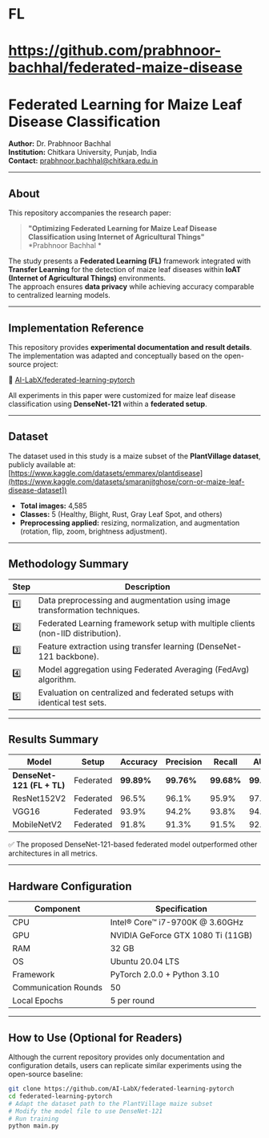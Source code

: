 # FL
# https://github.com/prabhnoor-bachhal/federated-maize-disease
# Federated Learning for Maize Leaf Disease Classification

**Author:** Dr. Prabhnoor Bachhal  
**Institution:** Chitkara University, Punjab, India  
**Contact:** prabhnoor.bachhal@chitkara.edu.in  

---

##  About

This repository accompanies the research paper:

> **"Optimizing Federated Learning for Maize Leaf Disease Classification using Internet of Agricultural Things"**  
> *Prabhnoor Bachhal *

The study presents a **Federated Learning (FL)** framework integrated with **Transfer Learning** for the detection of maize leaf diseases within **IoAT (Internet of Agricultural Things)** environments.  
The approach ensures **data privacy** while achieving accuracy comparable to centralized learning models.

---

##  Implementation Reference

This repository provides **experimental documentation and result details**.  
The implementation was adapted and conceptually based on the open-source project:

🔗 [AI-LabX/federated-learning-pytorch](https://github.com/AI-LabX/federated-learning-pytorch)

All experiments in this paper were customized for maize leaf disease classification using **DenseNet-121** within a **federated setup**.

---

## Dataset

The dataset used in this study is a maize subset of the **PlantVillage dataset**, publicly available at:  
 [https://www.kaggle.com/datasets/emmarex/plantdisease](https://www.kaggle.com/datasets/smaranjitghose/corn-or-maize-leaf-disease-dataset])

- **Total images:** 4,585  
- **Classes:** 5 (Healthy, Blight, Rust, Gray Leaf Spot, and others)  
- **Preprocessing applied:** resizing, normalization, and augmentation (rotation, flip, zoom, brightness adjustment).

---

##  Methodology Summary

| Step | Description |
|------|--------------|
| 1️⃣ | Data preprocessing and augmentation using image transformation techniques. |
| 2️⃣ | Federated Learning framework setup with multiple clients (non-IID distribution). |
| 3️⃣ | Feature extraction using transfer learning (DenseNet-121 backbone). |
| 4️⃣ | Model aggregation using Federated Averaging (FedAvg) algorithm. |
| 5️⃣ | Evaluation on centralized and federated setups with identical test sets. |

---

##  Results Summary

| Model | Setup | Accuracy | Precision | Recall | AUC |
|--------|--------|-----------|------------|---------|------|
| **DenseNet-121 (FL + TL)** | Federated | **99.89%** | **99.76%** | **99.68%** | **99.5%** |
| ResNet152V2 | Federated | 96.5% | 96.1% | 95.9% | 97.3% |
| VGG16 | Federated | 93.9% | 94.2% | 93.8% | 94.1% |
| MobileNetV2 | Federated | 91.8% | 91.3% | 91.5% | 92.0% |

✅ The proposed DenseNet-121-based federated model outperformed other architectures in all metrics.

---

##  Hardware Configuration

| Component | Specification |
|------------|----------------|
| CPU | Intel® Core™ i7-9700K @ 3.60GHz |
| GPU | NVIDIA GeForce GTX 1080 Ti (11GB) |
| RAM | 32 GB |
| OS | Ubuntu 20.04 LTS |
| Framework | PyTorch 2.0.0 + Python 3.10 |
| Communication Rounds | 50 |
| Local Epochs | 5 per round |

---

##  How to Use (Optional for Readers)

Although the current repository provides only documentation and configuration details, users can replicate similar experiments using the open-source baseline:

```bash
git clone https://github.com/AI-LabX/federated-learning-pytorch
cd federated-learning-pytorch
# Adapt the dataset path to the PlantVillage maize subset
# Modify the model file to use DenseNet-121
# Run training
python main.py
